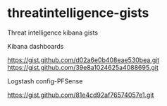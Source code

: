 # threatintelligence-gists
Threat intelligence kibana gists

Kibana dashboards

https://gist.github.com/d02a6e0b408eae530bea.git
https://gist.github.com/39e8a1024625a4088695.git

Logstash config-PFSense

https://gist.github.com/81e4cd92af76574057e1.git
